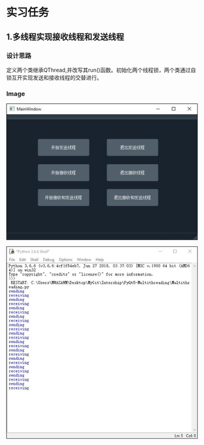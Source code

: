 # 实习任务

## 1.多线程实现接收线程和发送线程

### 设计思路

定义两个类继承QThread,并改写其run()函数。初始化两个线程锁，两个类通过自锁互开实现发送和接收线程的交替进行。

### Image

![](<https://github.com/MWASAWM/Internship/blob/master/README_IMAGE/multithreading.jpg>)

![](<https://github.com/MWASAWM/Internship/blob/master/README_IMAGE/Capture.jpg>)

